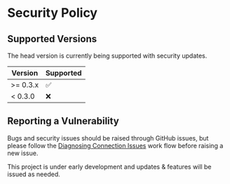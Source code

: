 # Security Policy

## Supported Versions

The head version is currently being supported with security updates.

| Version   | Supported          |
| --------- | ------------------ |
| >= 0.3.x  | :white_check_mark: |
| < 0.3.0   | :x:                |

## Reporting a Vulnerability

Bugs and security issues should be raised through GitHub issues, but please follow the [Diagnosing Connection Issues](https://github.com/ArthurMitchell42/nutcase/wiki/Diagnosing-Connection-Issues) work flow before raising a new issue.

This project is under early development and updates & features will be issued as needed.
